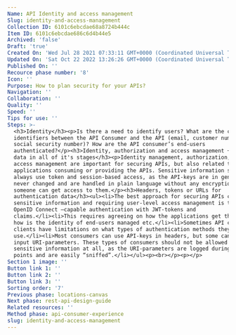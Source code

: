 ```yaml
---
Name: API Identity and access management
Slug: identity-and-access-management
Collection ID: 6101c6ebcdae68a8724b444c
Item ID: 6101c6ebcdae686c6d4b44e5
Archived: 'false'
Draft: 'true'
Created On: 'Wed Jul 28 2021 07:33:11 GMT+0000 (Coordinated Universal Time)'
Updated On: 'Sat Oct 22 2022 13:26:26 GMT+0000 (Coordinated Universal Time)'
Published On: ''
Recource phase number: '8'
Icon: ''
Purpose: How to plan security for your APIs?
Navigation: ''
Collaboration: ''
Quality: ''
Speed: ''
Tips for use: ''
Steps: >-
  <h3>Identity</h3><p>Is there a need to identify users? What are the common
  identifiers between the API Consumer and the API (email, customer number,
  social security number)? How are the API consumer’s end-users
  authenticated?</p><h3>Identity, authorization and access management + securing
  data in all of it's stages</h3><p>Identity management, authorization, and
  access management are important for securing APIs, but also related to the
  applications consuming or providing the APIs. Sensitive information should
  always use token and session-based access, as the API-keys are in general
  never changed and are handled in plain language without any encryption, so
  someone can get access to them.</p><h3>Headers, tokens or URLs for
  authentication data</h3><ul><li>The best approach for securing APIs containing
  sensitive information and requiring user-level access management is to use
  OpenID Connect –capable authentication with JWT-tokens and
  claims.</li><li>This requires agreeing on how the applications get the token,
  how is the identity of end-users managed etc.</li><li>Sometimes API consuming
  clients have limitations on what types of authentication methods they can
  use.</li><li>Most consumers can use API-keys in headers, but some can only
  input URI-parameters. These types of consumers should not be allowed access to
  sensitive information at all, as the URI-parameters are logged during all
  points and are easily “sniffed”.</li></ul><p><br></p><p>‍</p>
Section 1 image: ''
Button link 1: ''
Button link 2: ''
Button link 3: ''
Sorting order: '7'
Previous phase: locations-canvas
Next phase: rest-api-design-guide
Related resources: ''
Method phase: api-consumer-experience
slug: identity-and-access-management
---
```


